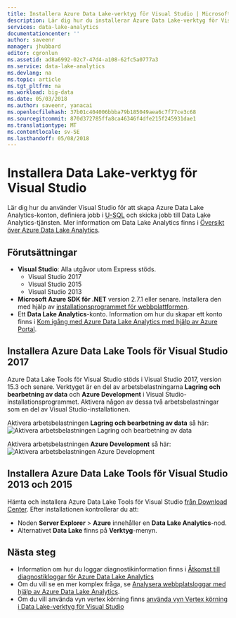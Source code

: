 ```yaml
---
title: Installera Azure Data Lake-verktyg för Visual Studio | Microsoft Docs
description: Lär dig hur du installerar Azure Data Lake-verktyg för Visual Studio.
services: data-lake-analytics
documentationcenter: ''
author: saveenr
manager: jhubbard
editor: cgronlun
ms.assetid: ad8a6992-02c7-47d4-a108-62fc5a0777a3
ms.service: data-lake-analytics
ms.devlang: na
ms.topic: article
ms.tgt_pltfrm: na
ms.workload: big-data
ms.date: 05/03/2018
ms.author: saveenr, yanacai
ms.openlocfilehash: 37b01c404006bbba79b185049aea6c7f77ce3c68
ms.sourcegitcommit: 870d372785ffa8ca46346f4dfe215f245931dae1
ms.translationtype: MT
ms.contentlocale: sv-SE
ms.lasthandoff: 05/08/2018
---
```

# <a name="install-data-lake-tools-for-visual-studio"></a>Installera Data Lake-verktyg för Visual Studio

Lär dig hur du använder Visual Studio för att skapa Azure Data Lake Analytics-konton, definiera jobb i [U-SQL](data-lake-analytics-u-sql-get-started.md) och skicka jobb till Data Lake Analytics-tjänsten. Mer information om Data Lake Analytics finns i [Översikt över Azure Data Lake Analytics](data-lake-analytics-overview.md).

## <a name="prerequisites"></a>Förutsättningar

* **Visual Studio**: Alla utgåvor utom Express stöds.
    * Visual Studio 2017
    * Visual Studio 2015
    * Visual Studio 2013
* **Microsoft Azure SDK för .NET** version 2.7.1 eller senare.  Installera den med hjälp av [installationsprogrammet för webbplattformen](http://www.microsoft.com/web/downloads/platform.aspx).
* Ett **Data Lake Analytics**-konto. Information om hur du skapar ett konto finns i [Kom igång med Azure Data Lake Analytics med hjälp av Azure Portal](data-lake-analytics-get-started-portal.md).

## <a name="install-azure-data-lake-tools-for-visual-studio-2017"></a>Installera Azure Data Lake Tools för Visual Studio 2017

Azure Data Lake Tools för Visual Studio stöds i Visual Studio 2017, version 15.3 och senare. Verktyget är en del av arbetsbelastningarna **Lagring och bearbetning av data** och **Azure Development** i Visual Studio-installationsprogrammet. Aktivera någon av dessa två arbetsbelastningar som en del av Visual Studio-installationen.  

Aktivera arbetsbelastningen **Lagring och bearbetning av data** så här: ![Aktivera arbetsbelastningen Lagring och bearbetning av data](./media/data-lake-analytics-data-lake-tools-get-started/data-lake-tools-for-vs-2017-install-01.png)

Aktivera arbetsbelastningen **Azure Development** så här: ![Aktivera arbetsbelastningen Azure Development](./media/data-lake-analytics-data-lake-tools-get-started/data-lake-tools-for-vs-2017-install-02.png)

## <a name="install-azure-data-lake-tools-for-visual-studio-2013-and-2015"></a>Installera Azure Data Lake Tools för Visual Studio 2013 och 2015

Hämta och installera Azure Data Lake Tools för Visual Studio [från Download Center](http://aka.ms/adltoolsvs). Efter installationen kontrollerar du att:
* Noden **Server Explorer** > **Azure** innehåller en **Data Lake Analytics**-nod. 
* Alternativet **Data Lake** finns på **Verktyg**-menyn.


## <a name="next-steps"></a>Nästa steg
* Information om hur du loggar diagnostikinformation finns i [Åtkomst till diagnostikloggar för Azure Data Lake Analytics](data-lake-analytics-diagnostic-logs.md)
* Om du vill se en mer komplex fråga, se [Analysera webbplatsloggar med hjälp av Azure Data Lake Analytics](data-lake-analytics-analyze-weblogs.md).
* Om du vill använda vyn vertex körning finns [använda vyn Vertex körning i Data Lake-verktyg för Visual Studio](data-lake-analytics-data-lake-tools-use-vertex-execution-view.md)
